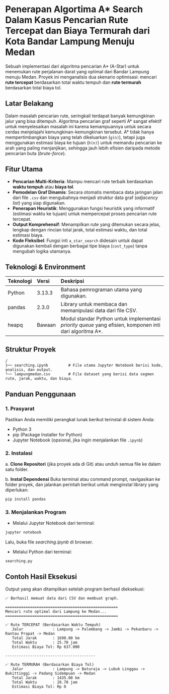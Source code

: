 # Penerapan Algortima A* Search Dalam Kasus Pencarian Rute Tercepat dan Biaya Termurah dari Kota Bandar Lampung Menuju Medan 

Sebuah implementasi dari algoritma pencarian A* (A-Star) untuk menemukan rute perjalanan darat yang optimal dari Bandar Lampung menuju Medan. Proyek ini menganalisis dua skenario optimisasi: mencari **rute tercepat** berdasarkan total waktu tempuh dan **rute termurah** berdasarkan total biaya tol.

## Latar Belakang

Dalam masalah pencarian rute, seringkali terdapat banyak kemungkinan jalur yang bisa ditempuh. Algoritma pencarian graf seperti A* sangat efektif untuk menyelesaikan masalah ini karena kemampuannya untuk secara cerdas menjelajahi kemungkinan-kemungkinan tersebut. A* tidak hanya mempertimbangkan biaya yang telah dikeluarkan (`g(n)`), tetapi juga menggunakan estimasi biaya ke tujuan (`h(n)`) untuk memandu pencarian ke arah yang paling menjanjikan, sehingga jauh lebih efisien daripada metode pencarian buta (*brute-force*).

## Fitur Utama

-   **Pencarian Multi-Kriteria**: Mampu mencari rute terbaik berdasarkan **waktu tempuh** atau **biaya tol**.
-   **Pemodelan Graf Dinamis**: Secara otomatis membaca data jaringan jalan dari file `.csv` dan mengubahnya menjadi struktur data graf (*adjacency list*) yang siap digunakan.
-   **Penerapan Heuristik**: Menggunakan fungsi heuristik yang informatif (estimasi waktu ke tujuan) untuk mempercepat proses pencarian rute tercepat.
-   **Output Komprehensif**: Menampilkan rute yang ditemukan secara jelas, lengkap dengan rincian total jarak, total estimasi waktu, dan total estimasi biaya.
-   **Kode Fleksibel**: Fungsi inti `a_star_search` didesain untuk dapat digunakan kembali dengan berbagai tipe biaya (`cost_type`) tanpa mengubah logika utamanya.

## Teknologi & Environment

| Teknologi | Versi | Deskripsi |
| :--- | :--- | :--- |
| Python | 3.13.3 | Bahasa pemrograman utama yang digunakan. |
| pandas | 2.3.0 | Library untuk membaca dan memanipulasi data dari file CSV. |
| heapq | Bawaan | Modul standar Python untuk implementasi *priority queue* yang efisien, komponen inti dari algoritma A*. |

## Struktur Proyek
```
/
├── searching.ipynb         # File utama Jupyter Notebook berisi kode, analisis, dan output.
└── lampungmedan.csv        # File dataset yang berisi data segmen rute, jarak, waktu, dan biaya.
```

## Panduan Penggunaan

### 1. Prasyarat

Pastikan Anda memiliki perangkat lunak berikut terinstal di sistem Anda:
-   Python 3
-   pip (Package Installer for Python)
-   Jupyter Notebook (opsional, jika ingin menjalankan file `.ipynb`)

### 2. Instalasi

a. **Clone Repositori** (jika proyek ada di Git) atau unduh semua file ke dalam satu folder.
   
b. **Instal Dependensi**
   Buka terminal atau command prompt, navigasikan ke folder proyek, dan jalankan perintah berikut untuk menginstal library yang diperlukan:
   ```bash
   pip install pandas
```
### 3. Menjalankan Program

- Melalui Jupyter Notebook dari terminal:
```bash
jupyter notebook
```
Lalu, buka file _searching.ipynb_ di browser.
- Melalui Python dari terminal:
```bash
searching.py
```

## Contoh Hasil Eksekusi
Output yang akan ditampilkan setelah program berhasil dieksekusi:
```
✅ Berhasil memuat data dari CSV dan membuat graph.

==================================================
Mencari rute optimal dari Lampung ke Medan...
==================================================

✅ Rute TERCEPAT (Berdasarkan Waktu Tempuh)
   Jalur             : Lampung -> Palembang -> Jambi -> Pekanbaru -> Rantau Prapat -> Medan
   Total Jarak       : 1690.00 km
   Total Waktu       : 25.70 jam
   Estimasi Biaya Tol: Rp 637.000

----------------------------------------

✅ Rute TERMURAH (Berdasarkan Biaya Tol)
   Jalur             : Lampung -> Baturaja -> Lubuk Linggau -> Bukittinggi -> Padang Sidempuan -> Medan
   Total Jarak       : 1435.00 km
   Total Waktu       : 28.70 jam
   Estimasi Biaya Tol: Rp 0
```

